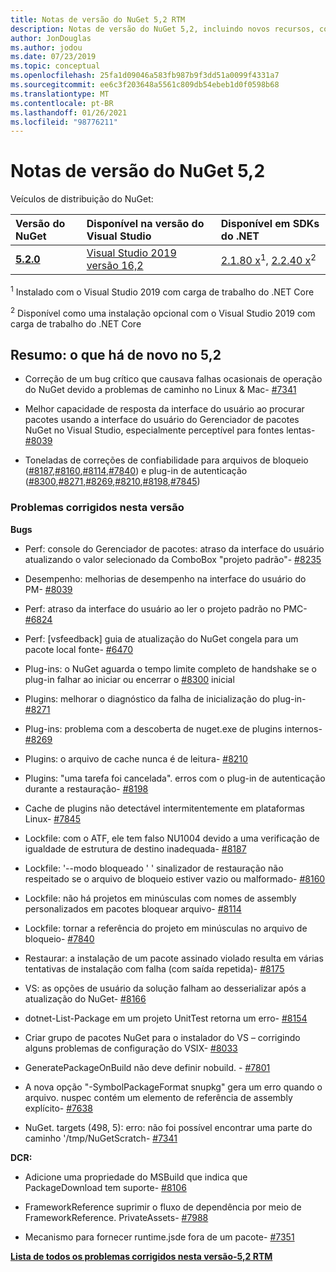 ```yaml
---
title: Notas de versão do NuGet 5,2 RTM
description: Notas de versão do NuGet 5,2, incluindo novos recursos, correções de bugs e DCRs.
author: JonDouglas
ms.author: jodou
ms.date: 07/23/2019
ms.topic: conceptual
ms.openlocfilehash: 25fa1d09046a583fb987b9f3dd51a0099f4331a7
ms.sourcegitcommit: ee6c3f203648a5561c809db54ebeb1d0f0598b68
ms.translationtype: MT
ms.contentlocale: pt-BR
ms.lasthandoff: 01/26/2021
ms.locfileid: "98776211"
---
```

# <a name="nuget-52-release-notes"></a>Notas de versão do NuGet 5,2

Veículos de distribuição do NuGet:

| Versão do NuGet | Disponível na versão do Visual Studio| Disponível em SDKs do .NET|
|:---|:---|:---|
| [**5.2.0**](https://nuget.org/downloads) | [Visual Studio 2019 versão 16,2](https://visualstudio.microsoft.com/downloads/) | [2.1.80 x](https://dotnet.microsoft.com/download/dotnet-core/2.1)<sup>1</sup>, [2.2.40 x](https://dotnet.microsoft.com/download/dotnet-core/2.2)<sup>2</sup> |

<sup>1</sup> Instalado com o Visual Studio 2019 com carga de trabalho do .NET Core 

<sup>2</sup> Disponível como uma instalação opcional com o Visual Studio 2019 com carga de trabalho do .NET Core

## <a name="summary-whats-new-in-52"></a>Resumo: o que há de novo no 5,2

* Correção de um bug crítico que causava falhas ocasionais de operação do NuGet devido a problemas de caminho no Linux & Mac- [#7341](https://github.com/NuGet/Home/issues/7341)

* Melhor capacidade de resposta da interface do usuário ao procurar pacotes usando a interface do usuário do Gerenciador de pacotes NuGet no Visual Studio, especialmente perceptível para fontes lentas- [#8039](https://github.com/NuGet/Home/issues/8039)

* Toneladas de correções de confiabilidade para arquivos de bloqueio ([#8187](https://github.com/NuGet/Home/issues/8187),[#8160](https://github.com/NuGet/Home/issues/8160),[#8114](https://github.com/NuGet/Home/issues/8114),[#7840](https://github.com/NuGet/Home/issues/7840)) e plug-in de autenticação ([#8300](https://github.com/NuGet/Home/issues/8300),[#8271](https://github.com/NuGet/Home/issues/8271),[#8269](https://github.com/NuGet/Home/issues/8269),[#8210](https://github.com/NuGet/Home/issues/8210),[#8198](https://github.com/NuGet/Home/issues/8198),[#7845](https://github.com/NuGet/Home/issues/7845))

### <a name="issues-fixed-in-this-release"></a>Problemas corrigidos nesta versão

**Bugs**

* Perf: console do Gerenciador de pacotes: atraso da interface do usuário atualizando o valor selecionado da ComboBox "projeto padrão"- [#8235](https://github.com/NuGet/Home/issues/8235)

* Desempenho: melhorias de desempenho na interface do usuário do PM- [#8039](https://github.com/NuGet/Home/issues/8039)

* Perf: atraso da interface do usuário ao ler o projeto padrão no PMC- [#6824](https://github.com/NuGet/Home/issues/6824)

* Perf: [vsfeedback] guia de atualização do NuGet congela para um pacote local fonte- [#6470](https://github.com/NuGet/Home/issues/6470)

* Plug-ins: o NuGet aguarda o tempo limite completo de handshake se o plug-in falhar ao iniciar ou encerrar o [#8300](https://github.com/NuGet/Home/issues/8300) inicial

* Plugins: melhorar o diagnóstico da falha de inicialização do plug-in- [#8271](https://github.com/NuGet/Home/issues/8271)

* Plug-ins: problema com a descoberta de nuget.exe de plugins internos- [#8269](https://github.com/NuGet/Home/issues/8269)

* Plugins: o arquivo de cache nunca é de leitura- [#8210](https://github.com/NuGet/Home/issues/8210)

* Plugins: "uma tarefa foi cancelada". erros com o plug-in de autenticação durante a restauração- [#8198](https://github.com/NuGet/Home/issues/8198)

* Cache de plugins não detectável intermitentemente em plataformas Linux- [#7845](https://github.com/NuGet/Home/issues/7845)

* Lockfile: com o ATF, ele tem falso NU1004 devido a uma verificação de igualdade de estrutura de destino inadequada- [#8187](https://github.com/NuGet/Home/issues/8187)

* Lockfile: '--modo bloqueado ' ' sinalizador de restauração não respeitado se o arquivo de bloqueio estiver vazio ou malformado- [#8160](https://github.com/NuGet/Home/issues/8160)

* Lockfile: não há projetos em minúsculas com nomes de assembly personalizados em pacotes bloquear arquivo- [#8114](https://github.com/NuGet/Home/issues/8114)

* Lockfile: tornar a referência do projeto em minúsculas no arquivo de bloqueio- [#7840](https://github.com/NuGet/Home/issues/7840)

* Restaurar: a instalação de um pacote assinado violado resulta em várias tentativas de instalação com falha (com saída repetida)- [#8175](https://github.com/NuGet/Home/issues/8175)

* VS: as opções de usuário da solução falham ao desserializar após a atualização do NuGet- [#8166](https://github.com/NuGet/Home/issues/8166)

* dotnet-List-Package em um projeto UnitTest retorna um erro- [#8154](https://github.com/NuGet/Home/issues/8154)

* Criar grupo de pacotes NuGet para o instalador do VS – corrigindo alguns problemas de configuração do VSIX- [#8033](https://github.com/NuGet/Home/issues/8033)

* GeneratePackageOnBuild não deve definir nobuild. - [#7801](https://github.com/NuGet/Home/issues/7801)

* A nova opção "-SymbolPackageFormat snupkg" gera um erro quando o arquivo. nuspec contém um elemento de referência de assembly explícito- [#7638](https://github.com/NuGet/Home/issues/7638)

* NuGet. targets (498, 5): erro: não foi possível encontrar uma parte do caminho '/tmp/NuGetScratch- [#7341](https://github.com/NuGet/Home/issues/7341)

**DCR:**

* Adicione uma propriedade do MSBuild que indica que PackageDownload tem suporte- [#8106](https://github.com/NuGet/Home/issues/8106)

* FrameworkReference suprimir o fluxo de dependência por meio de FrameworkReference. PrivateAssets- [#7988](https://github.com/NuGet/Home/issues/7988)

* Mecanismo para fornecer runtime.jsde fora de um pacote- [#7351](https://github.com/NuGet/Home/issues/7351)

**[Lista de todos os problemas corrigidos nesta versão-5,2 RTM](https://github.com/nuget/home/issues?q=is%3Aissue+is%3Aclosed+milestone%3A%225.2")**


